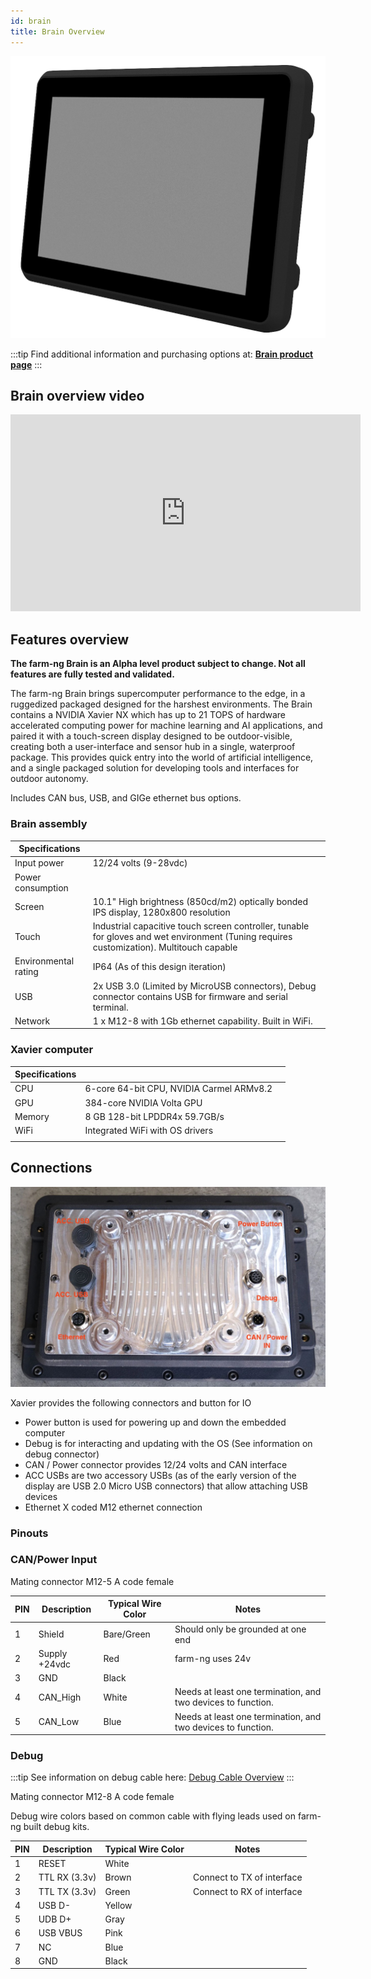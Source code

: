 ```yaml
---
id: brain
title: Brain Overview
---
```


![brain_render](./assets/brain_render_iso.png)

:::tip
Find additional information and purchasing options at: [**Brain product page**](https://farm-ng.com/products/brain)
:::

## Brain overview video

<iframe width="560" height="315" src="https://www.youtube.com/embed/_p0I11p4QF4"
title="YouTube video player" frameborder="0"
allow="accelerometer; autoplay; clipboard-write; encrypted-media; gyroscope; picture-in-picture; web-share"
allowfullscreen></iframe>

## Features overview

**The farm-ng Brain is an Alpha level product subject to change. Not all features are fully tested and validated.**

The farm-ng Brain brings supercomputer performance to the edge,
in a ruggedized packaged designed for the harshest environments.
The Brain contains a NVIDIA Xavier NX which has up to 21 TOPS of
hardware accelerated computing power for machine learning and AI
applications, and paired it with a touch-screen display designed
to be outdoor-visible, creating both a user-interface and sensor
hub in a single, waterproof package.
This provides quick entry into the world of artificial
intelligence, and a single packaged solution for developing tools
and interfaces for outdoor autonomy.

Includes CAN bus, USB, and GIGe ethernet bus options.

### Brain assembly

| Specifications       |                                                                                                                                           |
| -------------------- | ----------------------------------------------------------------------------------------------------------------------------------------- |
| Input power          | 12/24 volts (9-28vdc)                                                                                                                     |
| Power consumption    |                                                                                                                                           |
| Screen               | 10.1" High brightness (850cd/m2) optically bonded IPS display, 1280x800 resolution                                                        |
| Touch                | Industrial capacitive touch screen controller, tunable for gloves and wet environment (Tuning requires customization). Multitouch capable |
| Environmental rating | IP64 (As of this design iteration)                                                                                                        |
| USB                  | 2x USB 3.0 (Limited by MicroUSB connectors), Debug connector contains USB for firmware and serial terminal.                               |
| Network              | 1 x M12-8 with 1Gb ethernet capability. Built in WiFi.                                                                                    |

### Xavier computer

| Specifications |                                          |     |
| -------------- | ---------------------------------------- | --- |
| CPU            | 6-core 64-bit CPU, NVIDIA Carmel ARMv8.2 |     |
| GPU            | 384-core NVIDIA Volta GPU                |     |
| Memory         | 8 GB 128-bit LPDDR4x 59.7GB/s            |     |
| WiFi           | Integrated WiFi with OS drivers          |     |
|                |                                          |     |

## Connections

<!-- <img src="./assets/brain_connect.jpg" alt="Dash_Iso" width="600;" /> -->
![brain_connections](./assets/brain_connect.jpg)

Xavier provides the following connectors and button for IO

- Power button is used for powering up and down the embedded
computer
- Debug is for interacting and updating with the OS (See
information on debug connector)
- CAN / Power connector provides 12/24 volts and CAN interface
- ACC USBs are two accessory USBs (as of the early version of the
display are USB 2.0 Micro USB connectors) that allow attaching
USB devices
- Ethernet X coded M12 ethernet connection

### Pinouts

### CAN/Power Input

Mating connector M12-5 A code female

| PIN | Description   | Typical Wire Color | Notes                                                        |
| --- | ------------- | ------------------ | ------------------------------------------------------------ |
| 1   | Shield        | Bare/Green         | Should only be grounded at one end                           |
| 2   | Supply +24vdc | Red                | farm-ng uses 24v                                             |
| 3   | GND           | Black              |                                                              |
| 4   | CAN_High      | White              | Needs at least one termination, and two devices to function. |
| 5   | CAN_Low       | Blue               | Needs at least one termination, and two devices to function. |

### Debug

:::tip
See information on debug cable here: [Debug Cable Overview](/docs/debug_cable/README.md)
:::

Mating connector M12-8 A code female

Debug wire colors based on common cable with flying leads used on
farm-ng built debug kits.

| PIN | Description   | Typical Wire Color | Notes                      |
| --- | ------------- | ------------------ | -------------------------- |
| 1   | RESET         | White              |                            |
| 2   | TTL RX (3.3v) | Brown              | Connect to TX of interface |
| 3   | TTL TX (3.3v) | Green              | Connect to RX of interface |
| 4   | USB D-        | Yellow             |                            |
| 5   | UDB D+        | Gray               |                            |
| 6   | USB VBUS      | Pink               |                            |
| 7   | NC            | Blue               |                            |
| 8   | GND           | Black              |                            |
